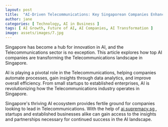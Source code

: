 ```yaml
---
layout: post
title:  "AI-Driven Telecommunications: Key Singaporean Companies Enhancing Efficiency"
author: jane
categories: [ Technology, AI in Business ]
tags: [ AI Growth, Future of AI, AI Companies, AI Transformation ]
image: assets/images/7.jpg
---
```


Singapore has become a hub for innovation in AI, and the Telecommunications sector is no exception. This article explores how top AI companies are transforming the Telecommunications landscape in Singapore.

AI is playing a pivotal role in the Telecommunications, helping companies automate processes, gain insights through data analytics, and improve overall efficiency. From small startups to established enterprises, AI is revolutionizing how the Telecommunications industry operates in Singapore.

Singapore's thriving AI ecosystem provides fertile ground for companies looking to lead in Telecommunications. With the help of <a href="https://ai.supremacy.sg" target="_blank"> ai.supremacy.sg </a>, startups and established businesses alike can gain access to the insights and partnerships necessary for continued success in the AI landscape.
